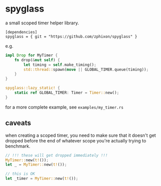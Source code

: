 
# spyglass

a small scoped timer helper library.

```
[dependencies]
spyglass = { git = "https://github.com/zphixon/spyglass" }
```

e.g.

```rust
impl Drop for MyTimer {
    fn drop(&mut self) {
        let timing = self.make_timing();
        std::thread::spawn(move || GLOBAL_TIMER.queue(timing));
    }
}

spyglass::lazy_static! {
    static ref GLOBAL_TIMER: Timer = Timer::new();
}
```

for a more complete example, see `examples/my_timer.rs`

## caveats

when creating a scoped timer, you need to make sure that it doesn't get dropped
before the end of whatever scope you're actually trying to benchmark.

```rust
// !!! these will get dropped immediately !!!
MyTimer::new(t!());
let _ = MyTimer::new(t!());

// this is OK
let _timer = MyTimer::new(t!());
```
